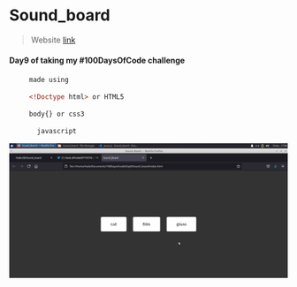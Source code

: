 # Sound_board


>Website [link ](https://haile-08.github.io/Sound_board/)

#### Day9 of taking my #100DaysOfCode challenge 

````bash
     made using 
````
```html
     <!Doctype html> or HTML5
````
```css
     body{} or css3
```
```javascript 
       javascript
```
![website](image/sound.png)